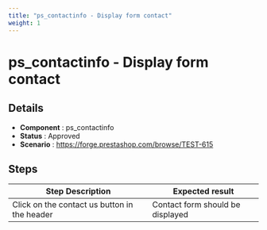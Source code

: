 ```yaml
---
title: "ps_contactinfo - Display form contact"
weight: 1
---
```


# ps_contactinfo - Display form contact
## Details
* **Component** : ps_contactinfo
* **Status** : Approved
* **Scenario** : https://forge.prestashop.com/browse/TEST-615

## Steps
| Step Description | Expected result |
| ----- | ----- |
| Click on the contact us button in the header | Contact form should be displayed |
